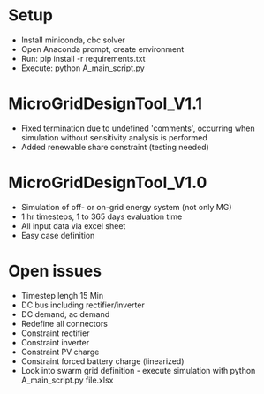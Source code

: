 # Setup
* Install miniconda, cbc solver
* Open Anaconda prompt, create environment
* Run: pip install -r requirements.txt
* Execute: python A_main_script.py

# MicroGridDesignTool_V1.1
* Fixed termination due to undefined 'comments', occurring when simulation without sensitivity analysis is performed
* Added renewable share constraint (testing needed)

# MicroGridDesignTool_V1.0
* Simulation of off- or on-grid energy system (not only MG)
* 1 hr timesteps, 1 to 365 days evaluation time
* All input data via excel sheet
* Easy case definition

# Open issues
* Timestep lengh 15 Min
* DC bus including rectifier/inverter
* DC demand, ac demand
* Redefine all connectors
* Constraint rectifier
* Constraint inverter
* Constraint PV charge
* Constraint forced battery charge (linearized)
* Look into swarm grid definition - execute simulation with python A_main_script.py file.xlsx
